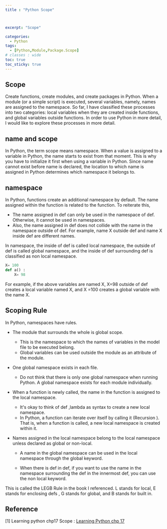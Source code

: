 ```yaml
---
title : "Python Scope"



excerpt: "Scope"

categories:
  - Python
tags:
  - [Python,Module,Package.Scope]
# classes : wide
toc: true
toc_sticky: true
---
```

## Scope

Create functions, create modules, and create packages in Python. When a module (or a simple script) is executed, several variables, namely, names are assigned to the namespace. So far, I have classified these processes into two categories: local variables when they are created inside functions, and global variables outside functions. In order to use Python in more detail, I would like to explore these processes in more detail.

## name and scope

In Python, the term scope means namespace. When a value is assigned to a variable in Python, the name starts to exist from that moment. This is why you have to initialize it first when using a variable in Python. Since name cannot exist before name is declared, the location to which name is assigned in Python determines which namespace it belongs to.

## namespace

In Python, functions create an additional namespace by default. The name assigned within the function is related to the function. To reiterate this,

- The name assigned in def can only be used in the namespace of def. Otherwise, it cannot be used in namespaces.
- Also, the name assigned in def does not collide with the name in the namespace outside of def. For example, name X outside def and name X inside def are different names.


In namespace, the inside of def is called local namespace, the outside of def is called global namespace, and the inside of def surrounding def is classified as non local namespace.



```python
X= 100
def a() :
	X= 98
```

For example, if the above variables are named X, X=98 outside of def creates a local variable named X, and X =100 creates a global variable with the name X.

## Scoping Rule

In Python, namespaces have rules.

- The module that surrounds the whole is global scope.

  - This is the namespace to which the names of variables in the model file to be executed belong.
  - Global variables can be used outside the module as an attribute of the module.

- One global namespace exists in each file.

  - Do not think that there is only one global namespace when running Python. A global namespace exists for each module individually.

- When a function is newly called, the name in the function is assigned to the local namespace.

  - It's okay to think of def ,lambda as syntax to create a new local namespace.
  - In Python, a function can iterate over itself by calling it (Recursion ). That is, when a function is called, a new local namespace is created within it.

- Names assigned in the local namespace belong to the local namespace unless declared as global or non-local.

  - A name in the global namespace can be used in the local namespace through the global keyword.

  - When there is def in def, if you want to use the name in the namespace surrounding the def in the innermost def, you can use the non local keyword.

This is called the LEGB Rule in the book I referenced. L stands for local, E stands for enclosing defs , G stands for global, and B stands for built in.

## Reference

[1] Learning python chp17 Scope :  [Learning Python chp 17](https://www.google.co.kr/url?sa=t&amp;rct=j&amp;q=&amp;esrc=s&amp;source=web&amp;cd=&amp;cad=rja&amp;uact=8&amp;ved=2ahUKEwjZ7d_Fj471AhXLdXAKHYArDi8QFnoECAQQAQ&amp;url=https%3A%2F%2Fwww.amazon.com%2FLearning-Python-Powerful-Object-Oriented-Programming-ebook%2Fdp%2FB00DDZPC9S&amp;usg=AOvVaw3OQRO0BHmts707N8L_VY0O)

